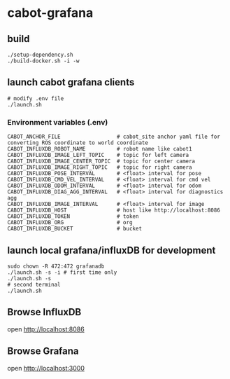 # cabot-grafana



## build

```
./setup-dependency.sh
./build-docker.sh -i -w
```

## launch cabot grafana clients

```
# modify .env file
./launch.sh
```

### Environment variables (.env)

```
CABOT_ANCHOR_FILE                  # cabot_site anchor yaml file for converting ROS coordinate to world coordinate
CABOT_INFLUXDB_ROBOT_NAME          # robot name like cabot1
CABOT_INFLUXDB_IMAGE_LEFT_TOPIC    # topic for left camera
CABOT_INFLUXDB_IMAGE_CENTER_TOPIC  # topic for center camera
CABOT_INFLUXDB_IMAGE_RIGHT_TOPIC   # topic for right camera
CABOT_INFLUXDB_POSE_INTERVAL       # <float> interval for pose
CABOT_INFLUXDB_CMD_VEL_INTERVAL    # <float> interval for cmd vel
CABOT_INFLUXDB_ODOM_INTERVAL       # <float> interval for odom
CABOT_INFLUXDB_DIAG_AGG_INTERVAL   # <float> interval for diagnostics agg
CABOT_INFLUXDB_IMAGE_INTERVAL      # <float> interval for image
CABOT_INFLUXDB_HOST                # host like http://localhost:8086
CABOT_INFLUXDB_TOKEN               # token
CABOT_INFLUXDB_ORG                 # org
CABOT_INFLUXDB_BUCKET              # bucket
```

## launch local grafana/influxDB for development

```
sudo chown -R 472:472 grafanadb
./launch.sh -s -i # first time only
./launch.sh -s
# second terminal
./launch.sh
```

## Browse InfluxDB 

open [http://localhost:8086](http://localhost:8086)

## Browse Grafana

open [http://localhost:3000](http://localhost:3000)
